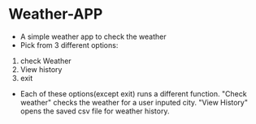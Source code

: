 # Weather-APP
- A simple weather app to check the weather
- Pick from 3 different options:
1. check Weather
2. View history
3. exit

- Each of these options(except exit) runs a different function. "Check weather" checks the weather for a user inputed city. "View History" opens the saved csv file for weather history.
